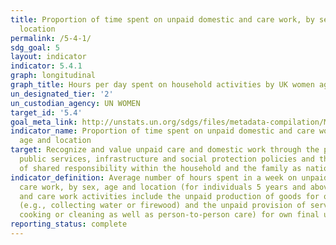 ```yaml
---
title: Proportion of time spent on unpaid domestic and care work, by sex, age and
  location
permalink: /5-4-1/
sdg_goal: 5
layout: indicator
indicator: 5.4.1
graph: longitudinal
graph_title: Hours per day spent on household activities by UK women ages 15 and older
un_designated_tier: '2'
un_custodian_agency: UN WOMEN
target_id: '5.4'
goal_meta_link: http://unstats.un.org/sdgs/files/metadata-compilation/Metadata-Goal-5.pdf
indicator_name: Proportion of time spent on unpaid domestic and care work, by sex,
  age and location
target: Recognize and value unpaid care and domestic work through the provision of
  public services, infrastructure and social protection policies and the promotion
  of shared responsibility within the household and the family as nationally appropriate.
indicator_definition: Average number of hours spent in a week on unpaid domestic and
  care work, by sex, age and location (for individuals 5 years and above) Unpaid domestic
  and care work activities include the unpaid production of goods for own final consumption
  (e.g., collecting water or firewood) and the unpaid provision of services (e.g.,
  cooking or cleaning as well as person-to-person care) for own final use.
reporting_status: complete
---
```

